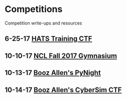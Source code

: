 # Competitions
Competition write-ups and resources


## 6-25-17 [HATS Training CTF](6-24-17:HATS-Training-CTF/README.md)

## 10-10-17 [NCL Fall 2017 Gymnasium](10-10-17:NCL-Fall-2017-Gymnasium)

## 10-13-17 [Booz Allen's PyNight](10-13-17:PyNight)

## 10-14-17 [Booz Allen's CyberSim CTF](10-14-17:CyberSim-CTF)
